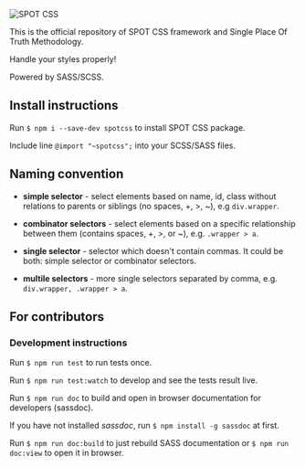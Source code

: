 ![SPOT CSS](https://spotcss.io/img/spot-css-logo-white-cropped.png)

This is the official repository of SPOT CSS framework and Single Place Of Truth Methodology. 

Handle your styles properly! 

Powered by SASS/SCSS.


## Install instructions
Run `$ npm i --save-dev spotcss` to install SPOT CSS package.

Include line `@import "~spotcss";` into your SCSS/SASS files.

## Naming convention

- **simple selector** - select elements based on name, id, class without relations to parents or siblings (no spaces, +, >, ~), e.g `div.wrapper`.

- **combinator selectors** - select elements based on a specific relationship between them (contains spaces, +, >, or ~), e.g. `.wrapper > a`.

- **single selector** - selector which doesn't contain commas. It could be both: simple selector or combinator selectors.

- **multile selectors** - more single selectors separated by comma, e.g. `div.wrapper, .wrapper > a`.


## For contributors
### Development instructions
Run `$ npm run test` to run tests once.

Run `$ npm run test:watch` to develop and see the tests result live.

Run `$ npm run doc` to build and open in browser documentation for developers (sassdoc).

If you have not installed *sassdoc*, run `$ npm install -g sassdoc` at first.

Run `$ npm run doc:build` to just rebuild SASS documentation or `$ npm run doc:view` to open it in browser.
